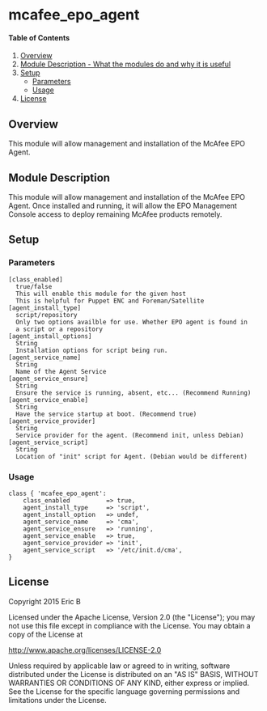 # mcafee_epo_agent

#### Table of Contents

1. [Overview](#overview)
2. [Module Description - What the modules do and why it is useful](#module-description)
3. [Setup](#setup)
    * [Parameters](#parameters)
    * [Usage](#usage)
4. [License](#license)

## Overview

This module will allow management and installation of the McAfee EPO Agent.

## Module Description

This module will allow management and installation of the McAfee EPO Agent. Once installed and running, it will allow the EPO Management Console access to deploy remaining McAfee products remotely.

## Setup
### Parameters

```
[class_enabled]
  true/false
  This will enable this module for the given host
  This is helpful for Puppet ENC and Foreman/Satellite
[agent_install_type]
  script/repository
  Only two options availble for use. Whether EPO agent is found in
  a script or a repository
[agent_install_options]
  String
  Installation options for script being run.
[agent_service_name]
  String
  Name of the Agent Service
[agent_service_ensure]
  String
  Ensure the service is running, absent, etc... (Recommend Running)
[agent_service_enable]
  String
  Have the service startup at boot. (Recommend true)
[agent_service_provider]
  String
  Service provider for the agent. (Recommend init, unless Debian)
[agent_service_script]
  String
  Location of "init" script for Agent. (Debian would be different)
```

### Usage

```puppet
class { 'mcafee_epo_agent':
    class_enabled          => true,
    agent_install_type     => 'script',
    agent_install_option   => undef,
    agent_service_name     => 'cma',
    agent_service_ensure   => 'running',
    agent_service_enable   => true,
    agent_service_provider => 'init',
    agent_service_script   => '/etc/init.d/cma',
}
```


## License

Copyright 2015 Eric B

Licensed under the Apache License, Version 2.0 (the "License"); you may not use this file except in compliance with the License. You may obtain a copy of the License at

http://www.apache.org/licenses/LICENSE-2.0

Unless required by applicable law or agreed to in writing, software distributed under the License is distributed on an "AS IS" BASIS, WITHOUT WARRANTIES OR CONDITIONS OF ANY KIND, either express or implied. See the License for the specific language governing permissions and limitations under the License.
